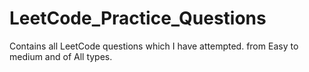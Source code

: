 # LeetCode_Practice_Questions
Contains all LeetCode questions which I have attempted. from Easy to medium and of All types.

